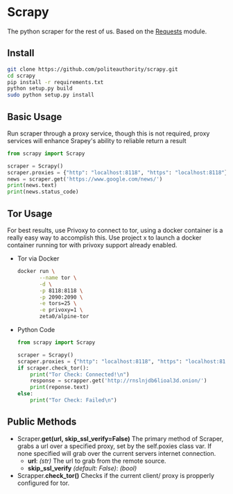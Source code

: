# Scrapy
The python scraper for the rest of us. Based on the [Requests](http://docs.python-requests.org/en/master/) module.

## Install
```bash
git clone https://github.com/politeauthority/scrapy.git
cd scrapy
pip install -r requirements.txt
python setup.py build
sudo python setup.py install
```

## Basic Usage
Run scraper through a proxy service, though this is not required, proxy services will enhance Srapey's ability to reliable return a result
```python
from scrapy import Scrapy

scraper = Scrapy()
scraper.proxies = {"http": "localhost:8118", "https": "localhost:8118"}
news = scraper.get('https://www.google.com/news/')
print(news.text)
print(news.status_code)
```

## Tor Usage
For best results, use Privoxy to connect to tor, using a docker container is a really easy way to accomplish this. Use project x to launch a docker container running tor with privoxy support already enabled.
- Tor via Docker
    ```bash
    docker run \
           --name tor \
           -d \
           -p 8118:8118 \
           -p 2090:2090 \
           -e tors=25 \
           -e privoxy=1 \
           zeta0/alpine-tor
    ```
- Python Code
    ```python
    from scrapy import Scrapy

    scraper = Scrapy()
    scraper.proxies = {"http": "localhost:8118", "https": "localhost:8118"}
    if scraper.check_tor():
        print("Tor Check: Connected!\n")
        response = scrapper.get('http://rnslnjdb6lioal3d.onion/')
        print(reponse.text)
    else:
        print("Tor Check: Failed\n")
    ```

## Public Methods
- Scraper.**get(url, skip_ssl_verify=False)**
        The primary method of Scraper, grabs a url over a specified proxy, set by the self.poxies class var. If none specified will grab over the current servers internet connection.
    - **url**: _(str)_ The url to grab from the remote source.
    - **skip_ssl_verify** _(default: False)_: _(bool)_
- Scrapper.**check_tor()**
    Checks if the current client/ proxy is propperly configured for tor.
